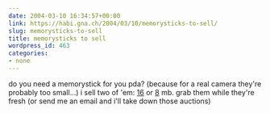 ```yaml
---
date: 2004-03-10 16:34:57+00:00
link: https://habi.gna.ch/2004/03/10/memorysticks-to-sell/
slug: memorysticks-to-sell
title: memorysticks to sell
wordpress_id: 463
categories:
- none
---
```


do you need a memorystick for you pda? (because for a real camera they're probably too small...)
i sell two of 'em: [16](http://www.ricardo.ch/cgi-bin/auk?cmd=viewcat;OrderBy=CloseTime;SortOrder=1;catid=110002051;list=1;list_flag=527;listrcatid=16;lng=de;lotid=313930670;perlist=30;sid=3845c94ee97089ea16b4edc17981789a;usr=sxe;) or [8](http://www.ricardo.ch/cgi-bin/auk?cmd=viewcat;OrderBy=CloseTime;SortOrder=1;catid=110002051;list=1;list_flag=527;listrcatid=16;lng=de;lotid=313930721;perlist=30;sid=3845c94ee97089ea16b4edc17981789a;usr=sxe;) mb.
grab them while they're fresh (or send me an email and i'll take down those auctions)
